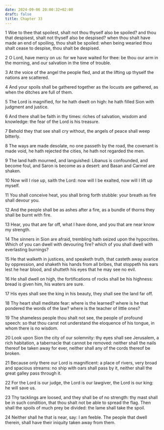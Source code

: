 ```yaml
---
date: 2024-09-06 20:00:32+02:00
draft: false
title: Chapter 33
---
```




1 Woe to thee that spoilest, shalt not thou thyself also be spoiled? and thou that despisest, shalt not thyself also be despised? when thou shalt have made an end of spoiling, thou shalt be spoiled: when being wearied thou shalt cease to despise, thou shalt be despised.

2 O Lord, have mercy on us: for we have waited for thee: be thou our arm in the morning, and our salvation in the time of trouble.

3 At the voice of the angel the people fled, and at the lifting up thyself the nations are scattered.

4 And your spoils shall be gathered together as the locusts are gathered, as when the ditches are full of them.

5 The Lord is magnified, for he hath dwelt on high: he hath filled Sion with judgment and justice.

6 And there shall be faith in thy times: riches of salvation, wisdom and knowledge: the fear of the Lord is his treasure.

7 Behold they that see shall cry without, the angels of peace shall weep bitterly.

8 The ways are made desolate, no one passeth by the road, the covenant is made void, he hath rejected the cities, he hath not regarded the men.

9 The land hath mourned, and languished: Libanus is confounded, and become foul, and Saron is become as a desert: and Basan and Carmel are shaken.

10 Now will I rise up, saith the Lord: now will I be exalted, now will I lift up myself.

11 You shall conceive heat, you shall bring forth stubble: your breath as fire shall devour you.

12 And the people shall be as ashes after a fire, as a bundle of thorns they shall be burnt with fire.

13 Hear, you that are far off, what I have done, and you that are near know my strength.

14 The sinners in Sion are afraid, trembling hath seized upon the hypocrites. Which of you can dwell with devouring fire? which of you shall dwell with everlasting burnings?

15 He that walketh in justices, and speaketh truth, that casteth away avarice by oppression, and shaketh his hands from all bribes, that stoppeth his ears lest he hear blood, and shutteth his eyes that he may see no evil.

16 He shall dwell on high, the fortifications of rocks shall be his highness: bread is given him, his waters are sure.

17 His eyes shall see the king in his beauty, they shall see the land far off.

18 Thy heart shall meditate fear: where is the learned? where is he that pondered the words of the law? where is the teacher of little ones?

19 The shameless people thou shalt not see, the people of profound speech: so that thou canst not understand the eloquence of his tongue, in whom there is no wisdom.

20 Look upon Sion the city of our solemnity: thy eyes shall see Jerusalem, a rich habitation, a tabernacle that cannot be removed: neither shall the nails thereof be taken away for ever, neither shall any of the cords thereof be broken.

21 Because only there our Lord is magnificent: a place of rivers, very broad and spacious streams: no ship with oars shall pass by it, neither shall the great galley pass through it.

22 For the Lord is our judge, the Lord is our lawgiver, the Lord is our king: he will save us.

23 Thy tacklings are loosed, and they shall be of no strength: thy mast shall be in such condition, that thou shalt not be able to spread the flag. Then shall the spoils of much prey be divided: the lame shall take the spoil.

24 Neither shall he that is near, say: I am feeble. The people that dwell therein, shall have their iniquity taken away from them.

